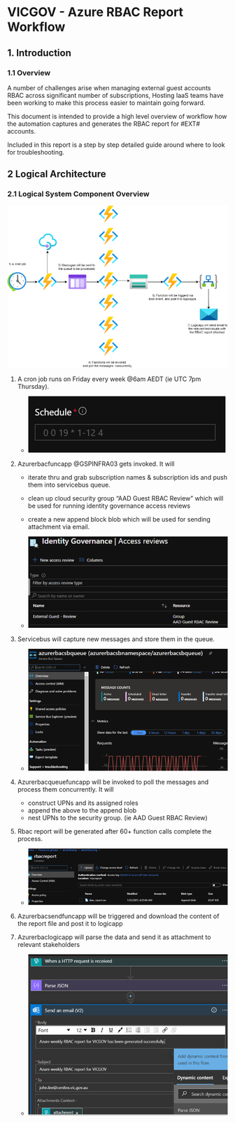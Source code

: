 # VICGOV - Azure RBAC Report Workflow
## 1. Introduction
### 1.1	Overview

A number of challenges arise when managing external guest accounts RBAC across significant number of subscriptions, Hosting IaaS teams have been working to make this process easier to maintain going forward.

This document is intended to provide a high level overview of workflow how the automation captures and generates the RBAC report for #EXT# accounts.

Included in this report is a step by step detailed guide around where to look for troubleshooting.




## 2 Logical Architecture
### 2.1	Logical System Component Overview
![Figure 1: Logical Architecture Overview](./.images/workflow.png)

1. A cron job runs on Friday every week @6am AEDT (ie UTC 7pm Thursday).
    - ![Figure 2.1: Step1](./.images/step1.png)

2. Azurerbacfuncapp @GSPINFRA03 gets invoked.
It will
    - iterate thru and grab subscription names & subscription ids and push them into servicebus queue.
    - clean up cloud security group “AAD Guest RBAC Review” which will be used for running identity governance access reviews
    - create a new append block blob which will be used for sending attachment via email.

    - ![Figure 2.2: Step1](./.images/step2.png)

3. Servicebus will capture new messages and store them in the queue.
    - ![Figure 2.3: Step3](./.images/step3.png)

4. Azurerbacqueuefuncapp will be invoked to poll the messages and process them concurrently.
It will
    - construct UPNs and its assigned roles
    - append the above to the append blob
    - nest UPNs to the security group. (ie AAD Guest RBAC Review)

5. Rbac report will be generated after 60+ function calls complete the process.
    - ![Figure 2.5: Step5](./.images/step5.png)

6. Azurerbacsendfuncapp will be triggered and download the content of the report file and post it to logicapp

7. Azurerbaclogicapp will parse the data and send it as attachment to relevant stakeholders
    - ![Figure 2.7: Step7](./.images/step7.png)